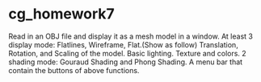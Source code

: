 # cg_homework7
Read in an OBJ file and display it as a mesh model in a window.
At least 3 display mode: Flatlines, Wireframe, Flat.(Show as follow)
Translation, Rotation, and Scaling of the model.
Basic lighting.
Texture and colors.
2 shading mode: Gouraud Shading and Phong Shading.
A menu bar that contain the buttons of above functions.
